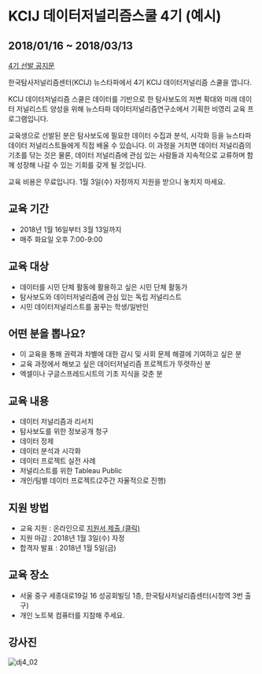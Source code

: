 # KCIJ 데이터저널리즘스쿨 4기 (예시)

## 2018/01/16 ~ 2018/03/13

[4기 선발 공지문](https://kcij.org/board/notice/624) 

한국탐사저널리즘센터(KCIJ) 뉴스타파에서 4기 KCIJ 데이터저널리즘 스쿨을 엽니다.

KCIJ 데이터저널리즘 스쿨은 데이터를 기반으로 한 탐사보도의 저변 확대와 미래 데이터 저널리스트 양성을 위해 뉴스타파 데이터저널리즘연구소에서 기획한 비영리 교육 프로그램입니다.

교육생으로 선발된 분은 탐사보도에 필요한 데이터 수집과 분석, 시각화 등을 뉴스타파 데이터 저널리스트들에게 직접 배울 수 있습니다. 이 과정을 거치면 데이터 저널리즘의 기초를 닦는 것은 물론, 데이터 저널리즘에 관심 있는 사람들과 지속적으로 교류하며 함께 성장해 나갈 수 있는 기회를 갖게 될 것입니다.

교육 비용은 무료입니다. 1월 3일(수) 자정까지 지원을 받으니 놓치지 마세요.

## **교육 기간**

- 2018년 1월 16일부터 3월 13일까지
- 매주 화요일 오후 7:00-9:00

## **교육 대상**

- 데이터를 시민 단체 활동에 활용하고 싶은 시민 단체 활동가
- 탐사보도와 데이터저널리즘에 관심 있는 독립 저널리스트
- 시민 데이터저널리스트를 꿈꾸는 학생/일반인

## **어떤 분을 뽑나요?**

- 이 교육을 통해 권력과 차별에 대한 감시 및 사회 문제 해결에 기여하고 싶은 분
- 교육 과정에서 해보고 싶은 데이터저널리즘 프로젝트가 뚜렷하신 분
- 엑셀이나 구글스프레드시트의 기초 지식을 갖춘 분

## **교육 내용**

- 데이터 저널리즘과 리서치
- 탐사보도를 위한 정보공개 청구
- 데이터 정제
- 데이터 분석과 시각화
- 데이터 프로젝트 실전 사례
- 저널리스트를 위한 Tableau Public
- 개인/팀별 데이터 프로젝트(2주간 자율적으로 진행)

## **지원 방법**

- 교육 지원 : 온라인으로 [지원서 제출 (클릭)](https://docs.google.com/forms/d/e/1FAIpQLSdobHQelssu4Dt3YiuCtY6sYeLneLZbEAMdET8RtzNNOj7-zQ/viewform?c=0&w=1)
- 지원 마감 : 2018년 1월 3일(수) 자정
- 합격자 발표 : 2018년 1월 5일(금)

## **교육 장소**

- 서울 중구 세종대로19길 16 성공회빌딩 1층, 한국탐사저널리즘센터(시청역 3번 출구)
- 개인 노트북 컴퓨터를 지참해 주세요.

## **강사진**

![dj4_02](http://welcome.newstapa.org/wp-content/uploads/dj4_02.jpg)

